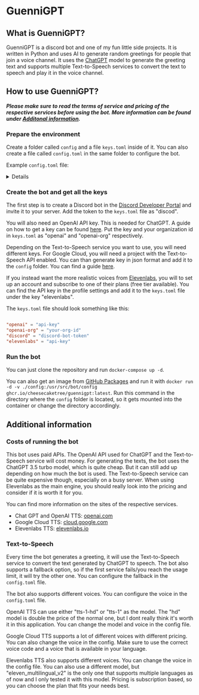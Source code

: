 # GuenniGPT

## What is GuenniGPT?

GuenniGPT is a discord bot and one of my fun little side projects. It is written in Python and uses AI to generate random greetings for people that join a voice channel. It uses the [ChatGPT](openai.com/chatgpt) model to generate the greeting text and supports multiple Text-to-Speech services to convert the text to speech and play it in the voice channel.

## How to use GuenniGPT?

***Please make sure to read the terms of service and pricing of the respective services before using the bot. More information can be found under [Additonal information](#additional-information).***

### Prepare the environment

Create a folder called `config` and a file `keys.toml` inside of it.
You can also create a file called `config.toml` in the same folder to configure the bot.

Example `config.toml` file: <details>

```toml

description = "A discord bot that greets people when they join a voice channel."
language = "german"
timeout = 300

# Available options: "google", "openai", "elevenlabs"
tts.main = "elevenlabs"
tts.fallback = "openai"

tts.openai.voice = "shimmer"
tts.openai.model = "tts-1" 

tts.elevenlabs.voice = "Sarah" 
tts.elevenlabs.model = "eleven_multilingual_v2" 

tts.google.voice = "de-DE-Wavenet-A"

[greeting-styles]
"sarcastic" = 25
"sarcastic and rude" = 25
"humorous" = 12 
"old fashioned and formal" = 15
"dramatic" = 8
"confused" = 5
"annoyed" = 7

[events]
"31.10" = [
    "Today is Halloween! Be scray!",
    "Today is Halloween!",
    ]
"24.12"= [
    "Today is Christmas Eve!",
    "Today is Christmas Eve. Merry Christmas!",
    "Ho ho ho! It's Christmas Eve!",
    ]
```

You can add more events just by having the date as the key and a list of string as the value. On the specified date, a string from the list will be chosen at random and added to the ChatGPT prompt that generates the greeting text.
The greeeting styles can change the style of the greetings. The key is the string that gets added to the prompt, the value is a "weight" that determines how likely it is that the style is chosen.

</details>




### Create the bot and get all the keys

The first step is to create a Discord bot in the [Discord Developer Portal](https://discordpy.readthedocs.io/en/stable/discord.html) and invite it to your server. Add the token to the `keys.toml` file as "discod".

You will also need an OpenAI API key. This is needed for ChatGPT.
A guide on how to get a key can be found [here](https://platform.openai.com/docs/quickstart/account-setup).
Put the key and your organization id in `keys.toml` as "openai" and "openai-org" respectively.

Depending on the Text-to-Speech service you want to use, you will need different keys.
For Google Cloud, you will need a project with the Text-to-Speech API enabled. You can than generate key in json format and add it to the `config` folder.
You can find a guide [here](https://cloud.google.com/text-to-speech/docs/before-you-begin).

If you instead want the more realistic voices from [Elevenlabs](https://elevenlabs.io/), you will to set up an account and subscribe to one of their plans (free tier available). You can find the API key in the profile settings and add it to the `keys.toml` file under the key "elevenlabs".

The `keys.toml` file should look something like this:

```toml

"openai" = "api-key"
"openai-org" = "your-org-id"
"discord" = "discord-bot-token"
"elevenlabs" = "api-key"


```

### Run the bot

You can just clone the repository and run `docker-compose up -d`.

You can also get an image from [GitHub Packages](https://ghcr.io/cheesecaketree/guennigpt:latest) and run it with `docker run -d -v ./config:/usr/src/bot/config ghcr.io/cheesecaketree/guennigpt:latest`.
Run this command in the directory where the `config` folder is located, so it gets mounted into the container or change the directory accordingly.

## Additional information

### Costs of running the bot

This bot uses paid APIs. The OpenAI API used for ChatGPT and the Text-to-Speech service will cost money. For generating the texts, the bot uses the ChatGPT 3.5 turbo model, which is quite cheap. But it can still add up depending on how much the bot is used.
The Text-to-Speech service can be quite expensive though, especially on a busy server.
When using Elevenlabs as the main engine, you should really look into the pricing and consider if it is worth it for you.

You can find more information on the sites of the respective services.

- Chat GPT and OpenAI TTS: [openai.com](https://openai.com/pricing)
- Google Cloud TTS: [cloud.google.com](https://cloud.google.com/text-to-speech/pricing)
- Elevenlabs TTS: [elevenlabs.io](https://elevenlabs.io/pricing)

### Text-to-Speech

Every time the bot generates a greeting, it will use the Text-to-Speech service to convert the text generated by ChatGPT to speech.
The bot also supports a fallback option, so if the first service fails/you reach the usage limit, it will try the other one. You can configure the fallback in the `config.toml` file.

The bot also supports different voices. You can configure the voice in the `config.toml` file.

OpenAI TTS can use either "tts-1-hd" or "tts-1" as the model. The "hd" model is double the price of the normal one, but I dont really think it's worth it in this application. You can change the model and voice in the config file.

Google Cloud TTS supports a lot of different voices with different pricing. You can also change the voice in the config. Make sure to use the correct voice code and a voice that is available in your language.

Elevenlabs TTS also supports different voices. You can change the voice in the config file. You can also use a different model, but "eleven_multilingual_v2" is the only one that supports multiple languages as of now and I only tested it with this model.
Pricing is subscription based, so you can choose the plan that fits your needs best.


